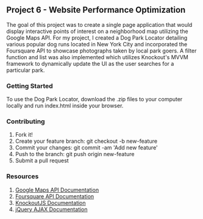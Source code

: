 ## Project 6 - Website Performance Optimization

The goal of this project was to create a single page application that would display interactive points of interest on a neighborhood map utilizing the Google Maps API. 
For my project, I created a Dog Park Locator detailing various popular dog runs located in New York City and incorporated the Foursquare API to showcase photographs taken by local park goers.
A filter function and list was also implemented which utilizes Knockout's MVVM framework to dynamically update the UI as the user searches for a particular park.

### Getting Started

To use the Dog Park Locator, download the .zip files to your computer locally and run index.html inside your browser.

### Contributing
1. Fork it!
1. Create your feature branch: git checkout -b new-feature
1. Commit your changes: git commit -am 'Add new feature'
1. Push to the branch: git push origin new-feature
1. Submit a pull request

### Resources

1. [Google Maps API Documentation](https://developers.google.com/maps/documentation/)
1. [Foursquare API Documentation](https://developer.foursquare.com/start)
1. [KnockoutJS Documentation](http://knockoutjs.com/documentation/introduction.html)
1. [jQuery AJAX Documentation](http://api.jquery.com/jquery.ajax/)